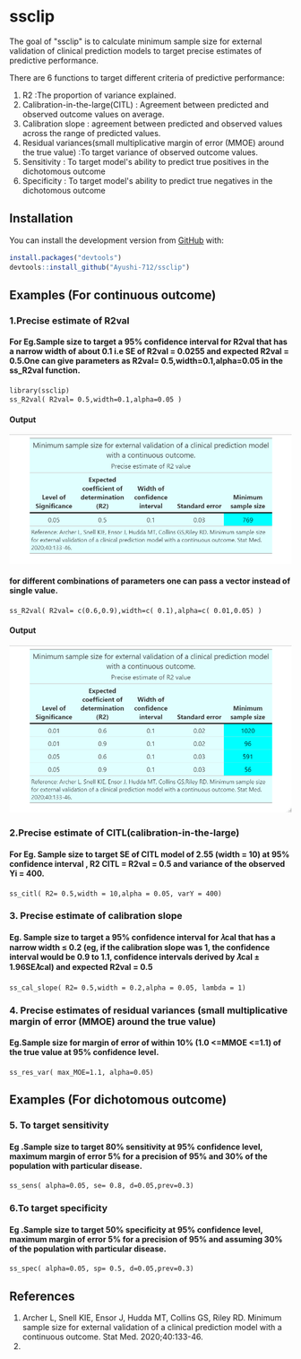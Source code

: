 
# ssclip

<!-- badges: start -->
<!-- badges: end -->

The goal of "ssclip" is to calculate minimum sample size for external validation of clinical prediction models to target precise estimates of predictive performance.

There are 6 functions to target different criteria of predictive performance:

 1. R2 :The proportion of variance explained.
 2. Calibration-in-the-large(CITL) :  Agreement between predicted and observed outcome values on average.
 3. Calibration slope : agreement between predicted and observed values across the range of predicted values.
 4. Residual variances(small multiplicative margin of error (MMOE) around the true value) :To target variance of observed outcome values.
 5. Sensitivity : To target model's ability to predict true positives in the dichotomous outcome
 6. Specificity : To target model's ability to predict true negatives in the dichotomous outcome

## Installation

You can install the development version from [GitHub](https://github.com/) with:

``` r
install.packages("devtools")
devtools::install_github("Ayushi-712/ssclip")
```
## Examples (For continuous outcome)
### 1.Precise estimate of R2val
#### For Eg.Sample size to target a 95% confidence interval for R2val that has a narrow width of about 0.1 i.e SE of R2val = 0.0255 and expected R2val = 0.5.One can give parameters as R2val= 0.5,width=0.1,alpha=0.05 in the ss_R2val function.
```{r example }
library(ssclip)
ss_R2val( R2val= 0.5,width=0.1,alpha=0.05 )
```
#### Output
![Alt desc](https://github.com/Ayushi-712/ssclip/blob/master/Data/ss_R2val.png)
#### for different combinations of parameters one can pass a vector instead of single value.
```
ss_R2val( R2val= c(0.6,0.9),width=c( 0.1),alpha=c( 0.01,0.05) )
```
#### Output
![Alt desc](https://github.com/Ayushi-712/ssclip/blob/master/Data/ss_R2val_diff_comb.png)

### 2.Precise estimate of CITL(calibration-in-the-large)
#### For Eg. Sample size to target SE of CITL model of 2.55 (width = 10) at 95% confidence interval , R2 CITL = R2val = 0.5 and variance of the observed Yi = 400.
```{r example }
ss_citl( R2= 0.5,width = 10,alpha = 0.05, varY = 400)
```
### 3. Precise estimate of calibration slope
#### Eg. Sample size to target a 95% confidence interval for 𝜆cal that has a narrow width ≤ 0.2 (eg, if the calibration slope was 1, the confidence interval would be 0.9 to 1.1, confidence intervals derived by 𝜆̂cal ± 1.96SE𝜆̂cal) and expected R2val = 0.5

```
ss_cal_slope( R2= 0.5,width = 0.2,alpha = 0.05, lambda = 1)
```
### 4. Precise estimates of residual variances (small multiplicative margin of error (MMOE) around the true value)
#### Eg.Sample size for margin of error of within 10% (1.0 <=MMOE <=1.1) of the true value at 95% confidence level.
```
ss_res_var( max_MOE=1.1, alpha=0.05)
```
## Examples (For dichotomous outcome)
### 5. To target sensitivity
#### Eg .Sample size to target 80% sensitivity at 95% confidence level, maximum margin of error 5% for a precision of 95% and 30% of the population with particular disease.

```
ss_sens( alpha=0.05, se= 0.8, d=0.05,prev=0.3)
```
### 6.To target specificity
#### Eg .Sample size to target 50% specificity at 95% confidence level, maximum margin of error 5% for a precision of 95% and assuming 30% of the population with particular disease.
```
ss_spec( alpha=0.05, sp= 0.5, d=0.05,prev=0.3)
```
## References
1. Archer L, Snell KIE, Ensor J, Hudda MT, Collins GS, Riley RD. Minimum sample size for external validation of a clinical prediction model with a continuous outcome. Stat Med. 2020;40:133-46.
2. 
